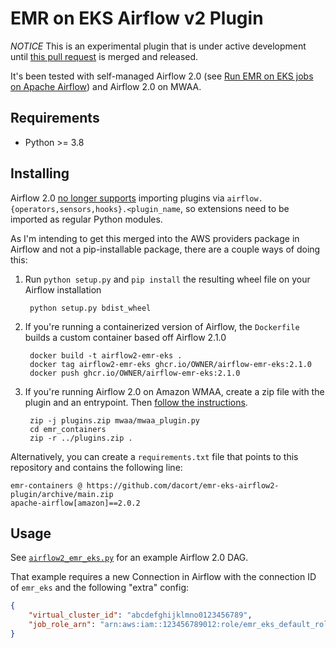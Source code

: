 # EMR on EKS Airflow v2 Plugin

_NOTICE_ This is an experimental plugin that is under active development until [this pull request](https://github.com/apache/airflow/pull/16766) is merged and released.

It's been tested with self-managed Airflow 2.0 (see [Run EMR on EKS jobs on Apache Airflow](https://www.youtube.com/watch?v=lTGguM1_1z0?t=300s)) and Airflow 2.0 on MWAA.

## Requirements

- Python >= 3.8

## Installing

Airflow 2.0 [no longer supports](https://airflow.apache.org/docs/apache-airflow/stable/plugins.html) importing plugins via `airflow.{operators,sensors,hooks}.<plugin_name`, so extensions need to be imported as regular Python modules.

As I'm intending to get this merged into the AWS providers package in Airflow and not a pip-installable package, there are a couple ways of doing this:

1. Run `python setup.py` and `pip install` the resulting wheel file on your Airflow installation

        python setup.py bdist_wheel

2. If you're running a containerized version of Airflow, the `Dockerfile` builds a custom container based off Airflow 2.1.0

        docker build -t airflow2-emr-eks .
        docker tag airflow2-emr-eks ghcr.io/OWNER/airflow-emr-eks:2.1.0
        docker push ghcr.io/OWNER/airflow-emr-eks:2.1.0

3. If you're running Airflow 2.0 on Amazon WMAA, create a zip file with the plugin and an entrypoint. Then [follow the instructions](https://docs.aws.amazon.com/mwaa/latest/userguide/configuring-dag-import-plugins.html#configuring-dag-plugins-upload).

        zip -j plugins.zip mwaa/mwaa_plugin.py
        cd emr_containers
        zip -r ../plugins.zip .
        
Alternatively, you can create a `requirements.txt` file that points to this repository and contains the following line:

    emr-containers @ https://github.com/dacort/emr-eks-airflow2-plugin/archive/main.zip
    apache-airflow[amazon]==2.0.2

## Usage

See [`airflow2_emr_eks.py`](https://github.com/dacort/airflow-example-dags/blob/main/dags/airflow2_emr_eks.py) for an example Airflow 2.0 DAG.

That example requires a new Connection in Airflow with the connection ID of `emr_eks` and the following "extra" config:

```json
{
    "virtual_cluster_id": "abcdefghijklmno0123456789",
    "job_role_arn": "arn:aws:iam::123456789012:role/emr_eks_default_role"
}
```
